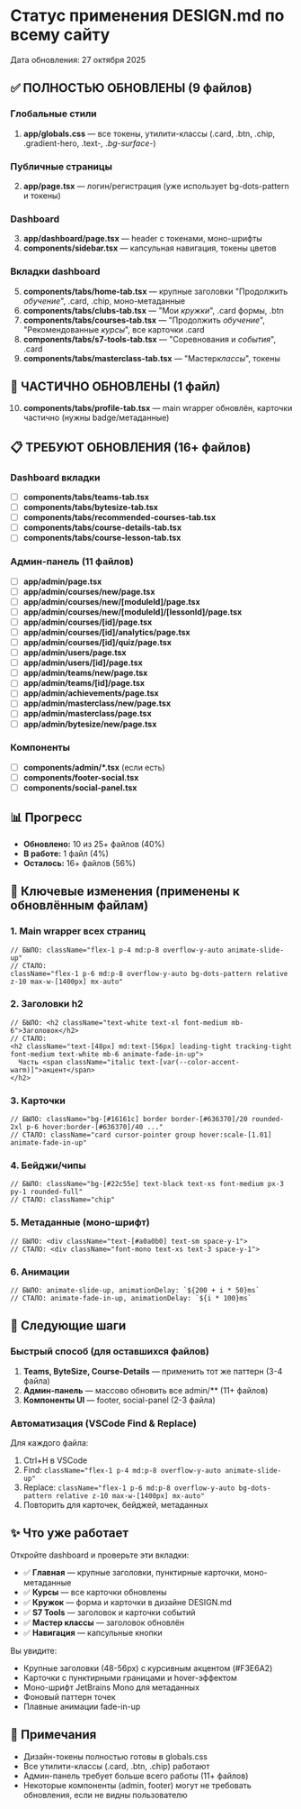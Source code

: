 # Статус применения DESIGN.md по всему сайту

Дата обновления: 27 октября 2025

## ✅ ПОЛНОСТЬЮ ОБНОВЛЕНЫ (9 файлов)

### Глобальные стили
1. **app/globals.css** — все токены, утилити-классы (.card, .btn, .chip, .gradient-hero, .text-*, .bg-surface-*)

### Публичные страницы
2. **app/page.tsx** — логин/регистрация (уже использует bg-dots-pattern и токены)

### Dashboard
3. **app/dashboard/page.tsx** — header с токенами, моно-шрифты
4. **components/sidebar.tsx** — капсульная навигация, токены цветов

### Вкладки dashboard
5. **components/tabs/home-tab.tsx** — крупные заголовки "Продолжить *обучение*", .card, .chip, моно-метаданные
6. **components/tabs/clubs-tab.tsx** — "Мои *кружки*", .card формы, .btn
7. **components/tabs/courses-tab.tsx** — "Продолжить *обучение*", "Рекомендованные *курсы*", все карточки .card
8. **components/tabs/s7-tools-tab.tsx** — "Соревнования и *события*", .card
9. **components/tabs/masterclass-tab.tsx** — "Мастер*классы*", токены

## 🔄 ЧАСТИЧНО ОБНОВЛЕНЫ (1 файл)

10. **components/tabs/profile-tab.tsx** — main wrapper обновлён, карточки частично (нужны badge/метаданные)

## 📋 ТРЕБУЮТ ОБНОВЛЕНИЯ (16+ файлов)

### Dashboard вкладки
- [ ] **components/tabs/teams-tab.tsx**
- [ ] **components/tabs/bytesize-tab.tsx**
- [ ] **components/tabs/recommended-courses-tab.tsx**
- [ ] **components/tabs/course-details-tab.tsx**
- [ ] **components/tabs/course-lesson-tab.tsx**

### Админ-панель (11 файлов)
- [ ] **app/admin/page.tsx**
- [ ] **app/admin/courses/new/page.tsx**
- [ ] **app/admin/courses/new/[moduleId]/page.tsx**
- [ ] **app/admin/courses/new/[moduleId]/[lessonId]/page.tsx**
- [ ] **app/admin/courses/[id]/page.tsx**
- [ ] **app/admin/courses/[id]/analytics/page.tsx**
- [ ] **app/admin/courses/[id]/quiz/page.tsx**
- [ ] **app/admin/users/page.tsx**
- [ ] **app/admin/users/[id]/page.tsx**
- [ ] **app/admin/teams/new/page.tsx**
- [ ] **app/admin/teams/[id]/page.tsx**
- [ ] **app/admin/achievements/page.tsx**
- [ ] **app/admin/masterclass/new/page.tsx**
- [ ] **app/admin/masterclass/page.tsx**
- [ ] **app/admin/bytesize/new/page.tsx**

### Компоненты
- [ ] **components/admin/*.tsx** (если есть)
- [ ] **components/footer-social.tsx**
- [ ] **components/social-panel.tsx**

## 📊 Прогресс

- **Обновлено:** 10 из 25+ файлов (40%)
- **В работе:** 1 файл (4%)
- **Осталось:** 16+ файлов (56%)

## 🎯 Ключевые изменения (применены к обновлённым файлам)

### 1. Main wrapper всех страниц
```tsx
// БЫЛО: className="flex-1 p-4 md:p-8 overflow-y-auto animate-slide-up"
// СТАЛО:
className="flex-1 p-6 md:p-8 overflow-y-auto bg-dots-pattern relative z-10 max-w-[1400px] mx-auto"
```

### 2. Заголовки h2
```tsx
// БЫЛО: <h2 className="text-white text-xl font-medium mb-6">Заголовок</h2>
// СТАЛО:
<h2 className="text-[48px] md:text-[56px] leading-tight tracking-tight font-medium text-white mb-6 animate-fade-in-up">
  Часть <span className="italic text-[var(--color-accent-warm)]">акцент</span>
</h2>
```

### 3. Карточки
```tsx
// БЫЛО: className="bg-[#16161c] border border-[#636370]/20 rounded-2xl p-6 hover:border-[#636370]/40 ..."
// СТАЛО: className="card cursor-pointer group hover:scale-[1.01] animate-fade-in-up"
```

### 4. Бейджи/чипы
```tsx
// БЫЛО: className="bg-[#22c55e] text-black text-xs font-medium px-3 py-1 rounded-full"
// СТАЛО: className="chip"
```

### 5. Метаданные (моно-шрифт)
```tsx
// БЫЛО: <div className="text-[#a0a0b0] text-sm space-y-1">
// СТАЛО: <div className="font-mono text-xs text-3 space-y-1">
```

### 6. Анимации
```tsx
// БЫЛО: animate-slide-up, animationDelay: `${200 + i * 50}ms`
// СТАЛО: animate-fade-in-up, animationDelay: `${i * 100}ms`
```

## 🚀 Следующие шаги

### Быстрый способ (для оставшихся файлов)

1. **Teams, ByteSize, Course-Details** — применить тот же паттерн (3-4 файла)
2. **Админ-панель** — массово обновить все admin/** (11+ файлов)
3. **Компоненты UI** — footer, social-panel (2-3 файла)

### Автоматизация (VSCode Find & Replace)

Для каждого файла:
1. Ctrl+H в VSCode
2. Find: `className="flex-1 p-4 md:p-8 overflow-y-auto animate-slide-up"`
3. Replace: `className="flex-1 p-6 md:p-8 overflow-y-auto bg-dots-pattern relative z-10 max-w-[1400px] mx-auto"`
4. Повторить для карточек, бейджей, метаданных

## ✨ Что уже работает

Откройте dashboard и проверьте эти вкладки:
- ✅ **Главная** — крупные заголовки, пунктирные карточки, моно-метаданные
- ✅ **Курсы** — все карточки обновлены
- ✅ **Кружок** — форма и карточки в дизайне DESIGN.md
- ✅ **S7 Tools** — заголовок и карточки событий
- ✅ **Мастер классы** — заголовок обновлён
- ✅ **Навигация** — капсульные кнопки

Вы увидите:
- Крупные заголовки (48-56px) с курсивным акцентом (#F3E6A2)
- Карточки с пунктирными границами и hover-эффектом
- Моно-шрифт JetBrains Mono для метаданных
- Фоновый паттерн точек
- Плавные анимации fade-in-up

## 📝 Примечания

- Дизайн-токены полностью готовы в globals.css
- Все утилити-классы (.card, .btn, .chip) работают
- Админ-панель требует больше всего работы (11+ файлов)
- Некоторые компоненты (admin, footer) могут не требовать обновления, если не видны пользователю
